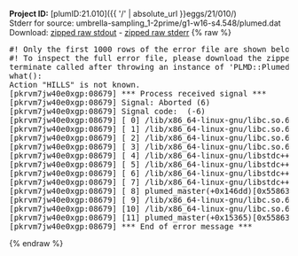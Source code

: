 **Project ID:** [plumID:21.010]({{ '/' | absolute_url }}eggs/21/010/)  
Stderr for source:  umbrella-sampling_1-2prime/g1-w16-s4.548/plumed.dat   
Download: [zipped raw stdout](plumed.dat.plumed_master.stdout.txt.zip) - [zipped raw stderr](plumed.dat.plumed_master.stderr.txt.zip) 
{% raw %}
<pre>
#! Only the first 1000 rows of the error file are shown below
#! To inspect the full error file, please download the zipped raw stderr file above
terminate called after throwing an instance of 'PLMD::Plumed::Exception'
what():
Action "HILLS" is not known.
[pkrvm7jw40e0xgp:08679] *** Process received signal ***
[pkrvm7jw40e0xgp:08679] Signal: Aborted (6)
[pkrvm7jw40e0xgp:08679] Signal code:  (-6)
[pkrvm7jw40e0xgp:08679] [ 0] /lib/x86_64-linux-gnu/libc.so.6(+0x45330)[0x7ff5fe245330]
[pkrvm7jw40e0xgp:08679] [ 1] /lib/x86_64-linux-gnu/libc.so.6(pthread_kill+0x11c)[0x7ff5fe29eb2c]
[pkrvm7jw40e0xgp:08679] [ 2] /lib/x86_64-linux-gnu/libc.so.6(gsignal+0x1e)[0x7ff5fe24527e]
[pkrvm7jw40e0xgp:08679] [ 3] /lib/x86_64-linux-gnu/libc.so.6(abort+0xdf)[0x7ff5fe2288ff]
[pkrvm7jw40e0xgp:08679] [ 4] /lib/x86_64-linux-gnu/libstdc++.so.6(+0xa5ff5)[0x7ff5fe6a5ff5]
[pkrvm7jw40e0xgp:08679] [ 5] /lib/x86_64-linux-gnu/libstdc++.so.6(+0xbb0da)[0x7ff5fe6bb0da]
[pkrvm7jw40e0xgp:08679] [ 6] /lib/x86_64-linux-gnu/libstdc++.so.6(_ZSt10unexpectedv+0x0)[0x7ff5fe6a5a55]
[pkrvm7jw40e0xgp:08679] [ 7] /lib/x86_64-linux-gnu/libstdc++.so.6(+0xa5a6f)[0x7ff5fe6a5a6f]
[pkrvm7jw40e0xgp:08679] [ 8] plumed_master(+0x146dd)[0x558634dfe6dd]
[pkrvm7jw40e0xgp:08679] [ 9] /lib/x86_64-linux-gnu/libc.so.6(+0x2a1ca)[0x7ff5fe22a1ca]
[pkrvm7jw40e0xgp:08679] [10] /lib/x86_64-linux-gnu/libc.so.6(__libc_start_main+0x8b)[0x7ff5fe22a28b]
[pkrvm7jw40e0xgp:08679] [11] plumed_master(+0x15365)[0x558634dff365]
[pkrvm7jw40e0xgp:08679] *** End of error message ***
</pre>
{% endraw %}
